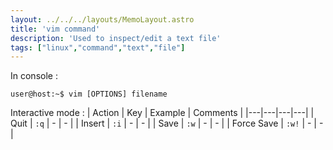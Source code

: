 ```yaml
---
layout: ../../../layouts/MemoLayout.astro
title: 'vim command'
description: 'Used to inspect/edit a text file'
tags: ["linux","command","text","file"]
---
```


In console :
```console
user@host:~$ vim [OPTIONS] filename
```

Interactive mode :
| Action | Key | Example | Comments |
|---|---|---|---|
| Quit | `:q` | - | - |
| Insert | `:i` | - | - |
| Save | `:w` | - | - |
| Force Save | `:w!` | - | - |
